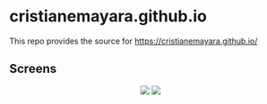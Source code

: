 # cristianemayara.github.io

This repo provides the source for https://cristianemayara.github.io/

## Screens

<p align="center">
  <img src="https://github.com/CristianeMayara/cristianemayara.github.io/blob/master/docs/cristianemayara.github.io-web.png" />

  <img src="https://github.com/CristianeMayara/cristianemayara.github.io/blob/master/docs/cristianemayara.github.io-mobile.png" />
</p>
